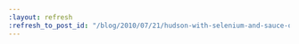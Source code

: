 ```yaml
---
:layout: refresh
:refresh_to_post_id: "/blog/2010/07/21/hudson-with-selenium-and-sauce-on-demand-videos"
---
```

